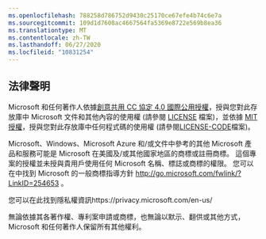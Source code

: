 ```yaml
---
ms.openlocfilehash: 788258d786752d9430c25170ce67efe4b74c6e7a
ms.sourcegitcommit: 109d1d7608ac4667564fa5369e8722e569b8ea36
ms.translationtype: MT
ms.contentlocale: zh-TW
ms.lasthandoff: 06/27/2020
ms.locfileid: "10831254"
---
```

##  <a name="legal-notices"></a>法律聲明
Microsoft 和任何著作人依據[創意共用 CC 協定 4.0 國際公用授權](https://creativecommons.org/licenses/by/4.0/legalcode)，授與您對此存放庫中 Microsoft 文件和其他內容的使用權 (請參閱 [LICENSE](LICENSE) 檔案)，並依據 [MIT 授權](https://opensource.org/licenses/MIT)，授與您對此存放庫中任何程式碼的使用權 (請參閱[LICENSE-CODE](LICENSE-CODE)檔案)。

Microsoft、Windows、Microsoft Azure 和/或文件中參考的其他 Microsoft 產品和服務可能是 Microsoft 在美國及/或其他國家地區的商標或註冊商標。
這個專案的授權並未授與貴用戶使用任何 Microsoft 名稱、標誌或商標的權限。
您可以在中找到 Microsoft 的一般商標指導方針 http://go.microsoft.com/fwlink/?LinkID=254653 。

您可以在此找到隱私權資訊https://privacy.microsoft.com/en-us/

無論依據其各著作權、專利案申請或商標，也無論以默示、翻供或其他方式，Microsoft 和任何著作人保留所有其他權利。